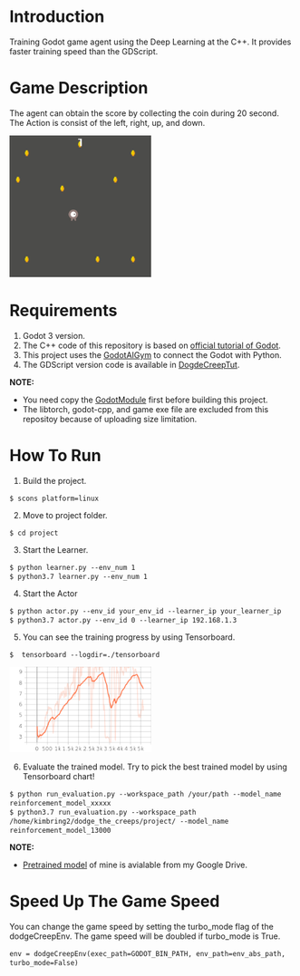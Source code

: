 # Introduction
Training Godot game agent using the Deep Learning at the C++. It provides faster training speed than the GDScript.

# Game Description
The agent can obtain the score by collecting the coin during 20 second. The Action is consist of the left, right, up, and down.

<img src="images/godot_cpp_example.gif " width="250">

# Requirements
1. Godot 3 version.
2. The C++ code of this repository is based on [official tutorial of Godot](https://docs.godotengine.org/en/stable/getting_started/first_2d_game/index.html).
3. This project uses the [GodotAIGym](https://github.com/lupoglaz/GodotAIGym) to connect the Godot with Python.
4. The GDScript version code is available in [DogdeCreepTut](https://github.com/kimbring2/GodotAIGym/tree/uint_type_update/Tutorials/DogdeCreepTut).

**NOTE:**
- You need copy the [GodotModule](https://github.com/lupoglaz/GodotAIGym/tree/master/GodotModule) first before building this project.
- The libtorch, godot-cpp, and game exe file are excluded from this repositoy because of uploading size limitation.

# How To Run
1. Build the project.
```
$ scons platform=linux
```

2. Move to project folder.
```
$ cd project
```

3. Start the Learner.
```
$ python learner.py --env_num 1
$ python3.7 learner.py --env_num 1
```

4. Start the Actor
```
$ python actor.py --env_id your_env_id --learner_ip your_learner_ip
$ python3.7 actor.py --env_id 0 --learner_ip 192.168.1.3
```

5. You can see the training progress by using Tensorboard.
```
$  tensorboard --logdir=./tensorboard
```

<img src="images/average_reward_dodge_cpp.png " width="250">

6. Evaluate the trained model. Try to pick the best trained model by using Tensorboard chart!
```
$ python run_evaluation.py --workspace_path /your/path --model_name reinforcement_model_xxxxx
$ python3.7 run_evaluation.py --workspace_path /home/kimbring2/dodge_the_creeps/project/ --model_name reinforcement_model_13000
```

**NOTE:**
- [Pretrained model](https://drive.google.com/drive/folders/1m2-JgGyMyhaTNKg3zcR0SGqQuKsvVf0w?usp=sharing) of mine is avialable from my Google Drive.

# Speed Up The Game Speed
You can change the game speed by setting the turbo_mode flag of the dodgeCreepEnv. The game speed will be doubled if turbo_mode is True.

```
env = dodgeCreepEnv(exec_path=GODOT_BIN_PATH, env_path=env_abs_path, turbo_mode=False)
```
